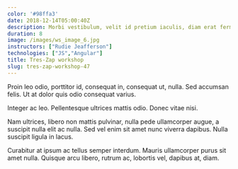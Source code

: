 ```yaml
---
color: '#98ffa3'
date: 2018-12-14T05:00:40Z
description: Morbi vestibulum, velit id pretium iaculis, diam erat fermentum justo, nec condimentum neque sapien placerat ante.
duration: 8
image: /images/ws_image_6.jpg
instructors: ["Rudie Jeafferson"]
technologies: ["JS","Angular"]
title: Tres-Zap workshop
slug: tres-zap-workshop-47
---
```

Proin leo odio, porttitor id, consequat in, consequat ut, nulla. Sed accumsan felis. Ut at dolor quis odio consequat varius.

Integer ac leo. Pellentesque ultrices mattis odio. Donec vitae nisi.

Nam ultrices, libero non mattis pulvinar, nulla pede ullamcorper augue, a suscipit nulla elit ac nulla. Sed vel enim sit amet nunc viverra dapibus. Nulla suscipit ligula in lacus.

Curabitur at ipsum ac tellus semper interdum. Mauris ullamcorper purus sit amet nulla. Quisque arcu libero, rutrum ac, lobortis vel, dapibus at, diam.
